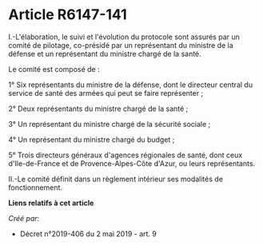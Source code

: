 # Article R6147-141

I.-L'élaboration, le suivi et l'évolution du protocole sont assurés par un comité de pilotage, co-présidé par un représentant
du ministre de la défense et un représentant du ministre chargé de la santé.

Le comité est composé de :

1° Six représentants du ministre de la défense, dont le directeur central du service de santé des armées qui peut se faire
représenter ;

2° Deux représentants du ministre chargé de la santé ;

3° Un représentant du ministre chargé de la sécurité sociale ;

4° Un représentant du ministre chargé du budget ;

5° Trois directeurs généraux d'agences régionales de santé, dont ceux d'Ile-de-France et de Provence-Alpes-Côte d'Azur, ou
leurs représentants.

II.-Le comité définit dans un règlement intérieur ses modalités de fonctionnement.

**Liens relatifs à cet article**

_Créé par_:

  - Décret n°2019-406 du 2 mai 2019 - art. 9
